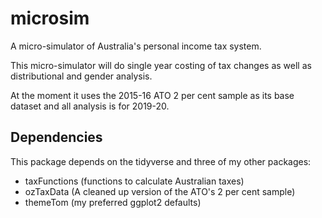 # microsim

A micro-simulator of Australia's personal income tax system.

This micro-simulator will do single year costing of tax changes as well as distributional and gender analysis.

At the moment it uses the 2015-16 ATO 2 per cent sample as its base dataset and all analysis is for 2019-20.

## Dependencies

This package depends on the tidyverse and three of my other packages:

* taxFunctions (functions to calculate Australian taxes)
* ozTaxData (A cleaned up version of the ATO's 2 per cent sample)
* themeTom (my preferred ggplot2 defaults)
